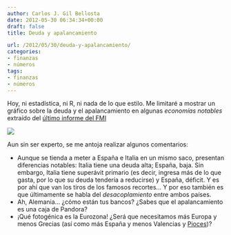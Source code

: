 ```yaml
---
author: Carlos J. Gil Bellosta
date: 2012-05-30 06:34:34+00:00
draft: false
title: Deuda y apalancamiento

url: /2012/05/30/deuda-y-apalancamiento/
categories:
- finanzas
- números
tags:
- finanzas
- números
---
```


Hoy, ni estadística, ni R, ni nada de lo que estilo. Me limitaré a mostrar un gráfico sobre la deuda y el apalancamiento en algunas _economías notables_ extraído del [último informe del FMI](http://www.imf.org/External/Pubs/FT/GFSR/2012/01/index.htm)

[![](/wp-uploads/2012/05/indebtness_leverage_2012.png#center)
](/wp-uploads/2012/05/indebtness_leverage_2012.png#center)

Aun sin ser experto, se me antoja realizar algunos comentarios:

* Aunque se tienda a meter a España e Italia en un mismo saco, presentan diferencias notables: Italia tiene una deuda alta; España, baja. Sin embargo, Italia tiene superávit primario (es decir, ingresa más de lo que gasta, por lo que su deuda tendería a reducirse) y España, déficit. Y es por ahí que van los tiros de los famosos recortes... Y por eso también es que últimamente se habla del _desacoplamiento_ entre ambos países.
* Ah, Alemania... ¿cómo están tus bancos? ¿Sabes que el apalancamiento es una caja de Pandora?
* ¡Qué fotogénica es la Eurozona! ¿Será que necesitamos más Europa y menos Grecias (así como más España y menos Valencias y [Pioces](http://www.elmundo.es/elmundo/2012/05/10/espana/1336671254.html))?

